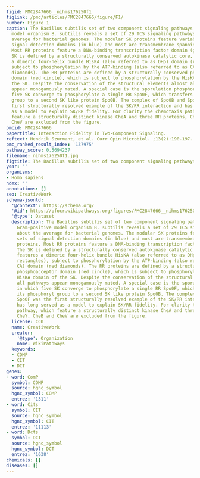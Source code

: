 ```yaml
---
figid: PMC2847666__nihms176250f1
figlink: /pmc/articles/PMC2847666/figure/F1/
number: Figure 1
caption: The Bacillus subtilis set of two component signaling pathways. The Gram-positive
  model organism B. subtilis reveals a set of 29 TCS signaling pathways, about the
  average for bacterial genomes. The modular SK proteins feature variable sets of
  signal detection domains (in blue) and most are transmembrane spanning proteins.
  Most RR proteins feature a DNA-binding transcription factor domain (green). The
  SK is defined by a structurally conserved autokinase catalytic core, which features
  a dimeric four-helix bundle HisKA (also referred to as DHp) domain (red rectangles),
  subject to phosphorylation by the ATP-binding (also referred to as CA) domain (red
  diamonds). The RR proteins are defined by a structurally conserved phosphoacceptor
  domain (red circle), which is subject to phosphorylation by the HisKA domain of
  the SK. Despite the conservation of the structural elements almost all pathways
  appear monogamously mated. A special case is the sporulation phosphorelay, in which
  five SK converge to phosphorylate a single RR Spo0F, which transfers its phosphoryl
  group to a second SK like protein Spo0B. The complex of Spo0B and Spo0F was the
  first structurally resolved example of the SK/RR interaction and has long served
  as a model to explain SK/RR fidelity. For clarity the chemotaxis pathway, which
  feature a structurally distinct kinase CheA and three RR proteins, CheY, CheB and
  CheV are excluded from the figure.
pmcid: PMC2847666
papertitle: Interaction Fidelity in Two-Component Signaling.
reftext: Hendrik Szurmant, et al. Curr Opin Microbiol. ;13(2):190-197.
pmc_ranked_result_index: '137975'
pathway_score: 0.5694237
filename: nihms176250f1.jpg
figtitle: The Bacillus subtilis set of two component signaling pathways
year: ''
organisms:
- Homo sapiens
ndex: ''
annotations: []
seo: CreativeWork
schema-jsonld:
  '@context': https://schema.org/
  '@id': https://pfocr.wikipathways.org/figures/PMC2847666__nihms176250f1.html
  '@type': Dataset
  description: The Bacillus subtilis set of two component signaling pathways. The
    Gram-positive model organism B. subtilis reveals a set of 29 TCS signaling pathways,
    about the average for bacterial genomes. The modular SK proteins feature variable
    sets of signal detection domains (in blue) and most are transmembrane spanning
    proteins. Most RR proteins feature a DNA-binding transcription factor domain (green).
    The SK is defined by a structurally conserved autokinase catalytic core, which
    features a dimeric four-helix bundle HisKA (also referred to as DHp) domain (red
    rectangles), subject to phosphorylation by the ATP-binding (also referred to as
    CA) domain (red diamonds). The RR proteins are defined by a structurally conserved
    phosphoacceptor domain (red circle), which is subject to phosphorylation by the
    HisKA domain of the SK. Despite the conservation of the structural elements almost
    all pathways appear monogamously mated. A special case is the sporulation phosphorelay,
    in which five SK converge to phosphorylate a single RR Spo0F, which transfers
    its phosphoryl group to a second SK like protein Spo0B. The complex of Spo0B and
    Spo0F was the first structurally resolved example of the SK/RR interaction and
    has long served as a model to explain SK/RR fidelity. For clarity the chemotaxis
    pathway, which feature a structurally distinct kinase CheA and three RR proteins,
    CheY, CheB and CheV are excluded from the figure.
  license: CC0
  name: CreativeWork
  creator:
    '@type': Organization
    name: WikiPathways
  keywords:
  - COMP
  - CIT
  - DCT
genes:
- word: ComP
  symbol: COMP
  source: hgnc_symbol
  hgnc_symbol: COMP
  entrez: '1311'
- word: Cits
  symbol: CIT
  source: hgnc_symbol
  hgnc_symbol: CIT
  entrez: '11113'
- word: Dcts
  symbol: DCT
  source: hgnc_symbol
  hgnc_symbol: DCT
  entrez: '1638'
chemicals: []
diseases: []
---
```

